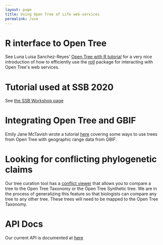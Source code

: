 ```yaml
---
layout: page
title: Using Open Tree of Life web-services
permalink: /use
---
```


# R interface to Open Tree

See Luna Luisa Sanchez-Reyes' [Open Tree with R tutorial](https://lunasare.github.io/ssb2020_workshop/index.html) for a very nice
introduction of how to efficiently use the
 [rotl](https://github.com/ropensci/rotl) package for interacting with Open Tree's web services.

# Tutorial used at SSB 2020
See <a href="../SSBworkshop">the SSB Workshop page</a>


# Integrating Open Tree and GBIF
Emily Jane McTavish wrote a tutorial
    [here](https://mctavishlab.github.io/BIO144/labs/rotl-rgbif.html)
covering some ways to use trees from Open Tree with
    geographic range data from GBIF.

# Looking for conflicting phylogenetic claims
Our tree curation tool has a [conflict viewer](https://tree.opentreeoflife.org/curator/study/view/ot_1843/?tab=trees&tree=Tr112663&conflict=ott) that allows you to compare
a tree to the Open Tree Taxonomy or the Open Tree Synthetic tree.
We are in the process of generalizing this feature so that biologists can
    compare any tree to any other tree.
These trees will need to be mapped to the Open Tree Taxonomy.

# API Docs
Our current API is documented at [here](https://github.com/OpenTreeOfLife/germinator/wiki/Open-Tree-of-Life-Web-APIs)